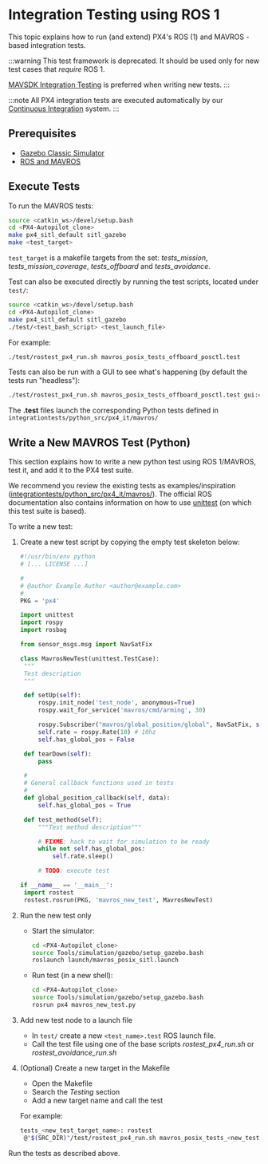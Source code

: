 # Integration Testing using ROS 1

This topic explains how to run (and extend) PX4's ROS (1) and MAVROS -based integration tests.

:::warning This test framework is deprecated.
It should be used only for new test cases that _require_ ROS 1.

[MAVSDK Integration Testing](../test_and_ci/integration_testing_mavsdk.md) is preferred when writing new tests.
:::

:::note
All PX4 integration tests are executed automatically by our [Continuous Integration](../test_and_ci/continous_integration.md) system.
:::

## Prerequisites

- [Gazebo Classic Simulator](../sim_gazebo_classic/index.md)
- [ROS and MAVROS](../simulation/ros_interface.md)

## Execute Tests

To run the MAVROS tests:

```sh
source <catkin_ws>/devel/setup.bash
cd <PX4-Autopilot_clone>
make px4_sitl_default sitl_gazebo
make <test_target>
```

`test_target` is a makefile targets from the set: _tests_mission_, _tests_mission_coverage_, _tests_offboard_ and _tests_avoidance_.

Test can also be executed directly by running the test scripts, located under `test/`:

```sh
source <catkin_ws>/devel/setup.bash
cd <PX4-Autopilot_clone>
make px4_sitl_default sitl_gazebo
./test/<test_bash_script> <test_launch_file>
```

For example:

```sh
./test/rostest_px4_run.sh mavros_posix_tests_offboard_posctl.test
```

Tests can also be run with a GUI to see what's happening (by default the tests run "headless"):

```sh
./test/rostest_px4_run.sh mavros_posix_tests_offboard_posctl.test gui:=true headless:=false
```

The **.test** files launch the corresponding Python tests defined in `integrationtests/python_src/px4_it/mavros/`

## Write a New MAVROS Test (Python)

This section explains how to write a new python test using ROS 1/MAVROS, test it, and add it to the PX4 test suite.

We recommend you review the existing tests as examples/inspiration ([integrationtests/python_src/px4_it/mavros/](https://github.com/PX4/PX4-Autopilot/tree/main/integrationtests/python_src/px4_it/mavros)).
The official ROS documentation also contains information on how to use [unittest](https://wiki.ros.org/unittest) (on which this test suite is based).

To write a new test:

1. Create a new test script by copying the empty test skeleton below:

   ```python
   #!/usr/bin/env python
   # [... LICENSE ...]

   #
   # @author Example Author <author@example.com>
   #
   PKG = 'px4'

   import unittest
   import rospy
   import rosbag

   from sensor_msgs.msg import NavSatFix

   class MavrosNewTest(unittest.TestCase):
   	"""
   	Test description
   	"""

   	def setUp(self):
   		rospy.init_node('test_node', anonymous=True)
   		rospy.wait_for_service('mavros/cmd/arming', 30)

   		rospy.Subscriber("mavros/global_position/global", NavSatFix, self.global_position_callback)
   		self.rate = rospy.Rate(10) # 10hz
   		self.has_global_pos = False

   	def tearDown(self):
   		pass

   	#
   	# General callback functions used in tests
   	#
   	def global_position_callback(self, data):
   		self.has_global_pos = True

   	def test_method(self):
   		"""Test method description"""

   		# FIXME: hack to wait for simulation to be ready
   		while not self.has_global_pos:
   			self.rate.sleep()

   		# TODO: execute test

   if __name__ == '__main__':
   	import rostest
   	rostest.rosrun(PKG, 'mavros_new_test', MavrosNewTest)
   ```

1. Run the new test only
   - Start the simulator:

     ```sh
     cd <PX4-Autopilot_clone>
     source Tools/simulation/gazebo/setup_gazebo.bash
     roslaunch launch/mavros_posix_sitl.launch
     ```

   - Run test (in a new shell):

     ```sh
     cd <PX4-Autopilot_clone>
     source Tools/simulation/gazebo/setup_gazebo.bash
     rosrun px4 mavros_new_test.py
     ```

1. Add new test node to a launch file
   - In `test/` create a new `<test_name>.test` ROS launch file.
   - Call the test file using one of the base scripts _rostest_px4_run.sh_ or _rostest_avoidance_run.sh_

1. (Optional) Create a new target in the Makefile
   - Open the Makefile
   - Search the _Testing_ section
   - Add a new target name and call the test

   For example:

   ```sh
   tests_<new_test_target_name>: rostest
   	@"$(SRC_DIR)"/test/rostest_px4_run.sh mavros_posix_tests_<new_test>.test
   ```

Run the tests as described above.

